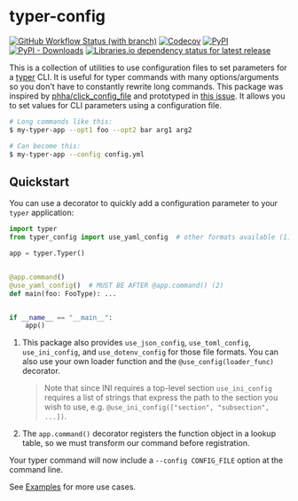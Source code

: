 # typer-config

[![GitHub Workflow Status (with branch)](https://img.shields.io/github/actions/workflow/status/maxb2/typer-config/ci.yml?branch=main&style=flat-square)](https://github.com/maxb2/typer-config/actions/workflows/ci.yml)
[![Codecov](https://img.shields.io/codecov/c/github/maxb2/typer-config?style=flat-square)](https://app.codecov.io/gh/maxb2/typer-config)
[![PyPI](https://img.shields.io/pypi/v/typer-config?style=flat-square)](https://pypi.org/project/typer-config/)
[![PyPI - Downloads](https://img.shields.io/pypi/dm/typer-config?style=flat-square)](https://pypi.org/project/typer-config/#history)
[![Libraries.io dependency status for latest release](https://img.shields.io/librariesio/release/pypi/typer-config?style=flat-square)](https://libraries.io/pypi/typer-config)

This is a collection of utilities to use configuration files to set parameters for a [typer](https://github.com/tiangolo/typer) CLI.
It is useful for typer commands with many options/arguments so you don't have to constantly rewrite long commands.
This package was inspired by [phha/click_config_file](https://github.com/phha/click_config_file) and prototyped in [this issue](https://github.com/tiangolo/typer/issues/86#issuecomment-996374166). It allows you to set values for CLI parameters using a configuration file. 

```bash
# Long commands like this:
$ my-typer-app --opt1 foo --opt2 bar arg1 arg2

# Can become this:
$ my-typer-app --config config.yml
```

## Quickstart

You can use a decorator to quickly add a configuration parameter to your `typer` application:

```py
import typer
from typer_config import use_yaml_config  # other formats available (1)

app = typer.Typer()


@app.command()
@use_yaml_config()  # MUST BE AFTER @app.command() (2)
def main(foo: FooType): ...


if __name__ == "__main__":
    app()
```

1. This package also provides `use_json_config`, `use_toml_config`, `use_ini_config`, and `use_dotenv_config` for those file formats.
   You can also use your own loader function and the `@use_config(loader_func)` decorator.
   > Note that since INI requires a top-level section `use_ini_config` requires a list of strings that express the path to the section
   you wish to use, e.g. `@use_ini_config(["section", "subsection", ...])`. 

2. The `app.command()` decorator registers the function object in a lookup table, so we must transform our command before registration.

Your typer command will now include a `--config CONFIG_FILE` option at the command line.

See [Examples](examples/simple_yaml) for more use cases.